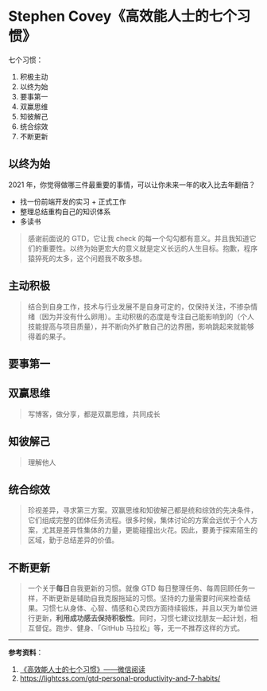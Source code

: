 # Stephen Covey《高效能人士的七个习惯》

七个习惯：

1. 积极主动
2. 以终为始
3. 要事第一
4. 双赢思维
5. 知彼解己
6. 统合综效
7. 不断更新

## 以终为始

2021 年，你觉得做哪三件最重要的事情，可以让你未来一年的收入比去年翻倍？

- 找一份前端开发的实习 + 正式工作
- 整理总结重构自己的知识体系
- 多读书

> 感谢前面说的 GTD，它让我 check 的每一个勾勾都有意义。并且我知道它们的重要性。以终为始更宏大的意义就是定义长远的人生目标。抱歉，程序猿猝死的太多，这个问题我不敢多想。

## 主动积极
  
  > 结合到自身工作，技术与行业发展不是自身可定的，仅保持关注，不掺杂情绪（因为并没有什么卵用）。主动积极的态度是专注自己能影响到的（个人技能提高与项目质量），并不断向外扩散自己的边界圈，影响跳起来就能够得着的果子。

## 要事第一

## 双赢思维
  
> 写博客，做分享，都是双赢思维，共同成长

## 知彼解己
  
> 理解他人

## 统合综效
  
> 珍视差异，寻求第三方案。双赢思维和知彼解己都是统和综效的先决条件，它们组成完整的团体任务流程。很多时候，集体讨论的方案会远优于个人方案，尤其是差异性集体的力量，更能碰撞出火花。因此，要勇于探索陌生的区域，勤于总结差异的价值。

## 不断更新
  
> 一个关于**每日**自我更新的习惯。就像 GTD 每日整理任务、每周回顾任务一样，不断更新是辅助自我克服拖延的习惯。坚持的力量需要时间来检查结果。习惯七从身体、心智、情感和心灵四方面持续锻炼，并且以天为单位进行更新，**利用成功感去保持积极性**。同时，习惯七建议找朋友一起计划，相互督促。跑步、健身、「GitHub 马拉松」等，无一不推荐这样的方式。

---

**参考资料**：

1. [《高效能人士的七个习惯》——微信阅读](https://weread.qq.com/web/reader/56d325907203e8a856def7fkc81322c012c81e728d9d180)
2. <https://lightcss.com/gtd-personal-productivity-and-7-habits/>

